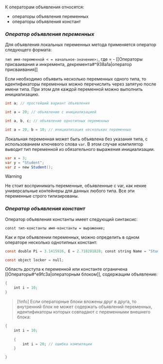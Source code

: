 К операторам объявления относятся:
- операторы объявления переменных 
- операторы объявления констант

### *Оператор объявления переменных*

Для объявления локальных переменных метода применяется оператор следующего формата:

`тип имя-переменной < = начальное-значение>;`,
где = - [[Операторы присваивания и инкремента, декремента#^938a1a|оператор присваивания]] 

Если необходимо объявить несколько переменных одного типа, то идентификаторы переменных можно перечислить через запятую после имени типа. При этом для каждой переменной можно выполнить инициализацию.

```cs
int a; // простейший вариант объявления

int a = 20; // объявление с инициализацией

int a, b, c; // объявление однотипных переменных

int a = 20, b = 10; // инициализация нескольких переменных
```

Локальная переменная может быть объявлена без указания типа, с использованием ключевого слова `var`. В этом случае компилятор выводит тип переменной из обязательного выражения инициализации.

```cs
var x = 3;
var y = "Student";
var z = new Student();
```

> [!warning]
> Не стоит воспринимать переменные, объявленные с var, как некие универсальные контейнеры для данных любого типа. Все эти переменные строго типизированы. 

### *Оператор объявления констант*

Оператор объявления константы имеет следующий синтаксис:

`const тип-константы имя-константы = выражение;`

Как и при объявлении переменных, можно определить в одном операторе несколько однотипных констант:

```cs
const double Pi = 3.1415926, E = 2.718281828; const string Name = "Student";

const object locker = null;
```


Область доступа к переменной или константе ограничена [[Операторы#^e9fc3a|операторным блоком]], содержащим объявление:
```cs
{
	int i = 10;
}
```

> [!info]
> Если операторные блоки вложены друг в друга, то внутренний блок не может содержать объявлений переменных, идентификаторы которых совпадают с переменными внешнего блока:

```cs
{
	int i = 10;
	
	{
		int i = 20; // ошибка компиляции
	}

}
```



